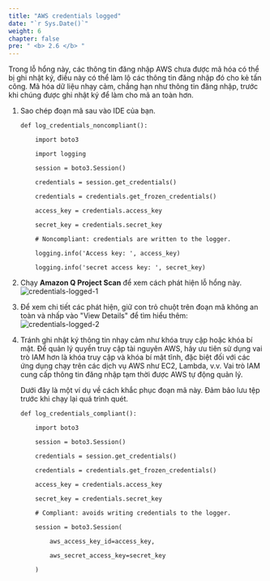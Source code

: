 ```yaml
---
title: "AWS credentials logged"
date: "`r Sys.Date()`"
weight: 6
chapter: false
pre: " <b> 2.6 </b> "
---
```


Trong lỗ hổng này, các thông tin đăng nhập AWS chưa được mã hóa có thể bị ghi nhật ký, điều này có thể làm lộ các thông tin đăng nhập đó cho kẻ tấn công. Mã hóa dữ liệu nhạy cảm, chẳng hạn như thông tin đăng nhập, trước khi chúng được ghi nhật ký để làm cho mã an toàn hơn.

1. Sao chép đoạn mã sau vào IDE của bạn.

   ```
   def log_credentials_noncompliant():

       import boto3

       import logging

       session = boto3.Session()

       credentials = session.get_credentials()

       credentials = credentials.get_frozen_credentials()

       access_key = credentials.access_key

       secret_key = credentials.secret_key

       # Noncompliant: credentials are written to the logger.

       logging.info('Access key: ', access_key)

       logging.info('secret access key: ', secret_key)
   ```

2. Chạy **Amazon Q Project Scan** để xem cách phát hiện lỗ hổng này.
   ![credentials-logged-1](/images/6/credentials-logged-1.png?width=90pc)
3. Để xem chi tiết các phát hiện, giữ con trỏ chuột trên đoạn mã không an toàn và nhấp vào "View Details" để tìm hiểu thêm:
   ![credentials-logged-2](/images/6/credentials-logged-2.png?width=90pc)
4. Tránh ghi nhật ký thông tin nhạy cảm như khóa truy cập hoặc khóa bí mật. Để quản lý quyền truy cập tài nguyên AWS, hãy ưu tiên sử dụng vai trò IAM hơn là khóa truy cập và khóa bí mật tĩnh, đặc biệt đối với các ứng dụng chạy trên các dịch vụ AWS như EC2, Lambda, v.v. Vai trò IAM cung cấp thông tin đăng nhập tạm thời được AWS tự động quản lý.

   Dưới đây là một ví dụ về cách khắc phục đoạn mã này. Đảm bảo lưu tệp trước khi chạy lại quá trình quét.

   ```
   def log_credentials_compliant():

       import boto3

       session = boto3.Session()

       credentials = session.get_credentials()

       credentials = credentials.get_frozen_credentials()

       access_key = credentials.access_key

       secret_key = credentials.secret_key

       # Compliant: avoids writing credentials to the logger.

       session = boto3.Session(

           aws_access_key_id=access_key,

           aws_secret_access_key=secret_key

       )
   ```
